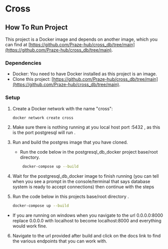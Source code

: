 # Cross
## How To Run Project

This project is a Docker image and depends on another image, which you can find at [https://github.com/Praze-hub/cross_db/tree/main](https://github.com/Praze-hub/cross_db/tree/main).

### Dependencies

- Docker: You need to have Docker installed as this project is an image.
- Clone this project: [https://github.com/Praze-hub/cross_db/tree/main](https://github.com/Praze-hub/cross_db/tree/main).

### Setup

1. Create a Docker network with the name "cross":
   
   ```bash
   docker network create cross
2. Make sure there is nothing running at you local host port :5432 , as this is the port postgresql will run .
3. Run and build the postgres image that you have cloned.
   - Run the code below in the postgresql_db_docker project base/root directory.
     ```bash
      docker-compose up --build
4. Wait for the postgresql_db_docker image to finish running (you can tell when you see a prompt in the console/terminal that says database system is ready to accept connections) then continue with the steps
5. Run the code below in this projects base/root directory .
   ```bash
   docker-compose up --build
  - If you are running on windows when you navigate to the url 0.0.0.0:8000 replace 0.0.0.0 with localhost to become localhost:8000 and everything would work fine.
6. Navigate to the url provided after build and click on the docs link to find the various endpoints that you can work with.
     
     

